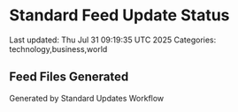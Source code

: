 # Standard Feed Update Status
Last updated: Thu Jul 31 09:19:35 UTC 2025
Categories: technology,business,world

## Feed Files Generated

Generated by Standard Updates Workflow
